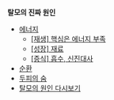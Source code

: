 **탈모의 진짜 원인**

 - [에너지](/m04/m0401/m040101)
	 - [\[재생\] 핵심은 에너지 부족](/m04/m0402/m040201/m04020101)
	 - [\[성장\] 재료](/m04/m0402/m040201/m04020102)
	 - [\[증식\] 흡수, 신진대사](/m04/m0402/m040201/m04020103) 
 - [순환](/m04/m0401/m040102)
 - [두피의 숨](/m04/m0401/m040103)
 - [탈모의 원인 다시보기](/m04/m0401/m040104)
<!--stackedit_data:
eyJoaXN0b3J5IjpbLTY4NTY1MjQ0MCwtMTgwODU5NjQxNywyMT
QwNzQ3NjEsLTE3MTkwMzU5NzJdfQ==
-->